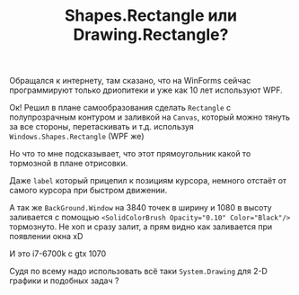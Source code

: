 ﻿---
title: "Shapes.Rectangle или Drawing.Rectangle?"
se.owner.user_id: 237006
se.owner.display_name: "Vipz"
se.owner.link: "https://ru.stackoverflow.com/users/237006/vipz"
se.link: "https://ru.stackoverflow.com/questions/874000/shapes-rectangle-%d0%b8%d0%bb%d0%b8-drawing-rectangle"
se.question_id: 874000
se.post_type: question
se.score: -1
---
<p>Обращался к интернету, там сказано, что на WinForms сейчас программируют только дриопитеки и уже как 10 лет используют WPF.</p>

<p>Ок! Решил в плане самообразования сделать <code>Rectangle</code> с полупрозрачным контуром и заливкой на <code>Canvas</code>, который можно тянуть за все стороны, перетаскивать и т.д. используя <code>Windows.Shapes.Rectangle</code> (WPF же)</p>

<p>Но что то мне подсказывает, что этот прямоугольник какой то тормозной в плане отрисовки.</p>

<p>Даже <code>label</code> который прицепил к позициям курсора, немного отстаёт от самого курсора при быстром движении.</p>

<p>А так же <code>BackGround.Window</code> на 3840 точек в ширину и 1080 в высоту заливается c помощью <code>&lt;SolidColorBrush Opacity="0.10" Color="Black"/&gt;</code> тормознуто.
Не хоп и сразу залит, а прям видно как заливается при появлении окна xD</p>

<p>И это i7-6700k с gtx 1070</p>

<p>Судя по всему надо использовать всё таки <code>System.Drawing</code> для 2-D графики и подобных задач ?</p>

